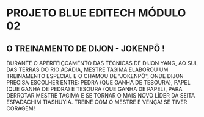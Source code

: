 # PROJETO BLUE EDITECH MÓDULO 02
## O TREINAMENTO DE DIJON - JOKENPÔ !
DURANTE O APERFEIÇOAMENTO DAS TÉCNICAS DE DIJON YANG, AO SUL DAS TERRAS DO RIO ACÁDIA,
MESTRE TAGIMA ELABOROU UM TREINAMENTO ESPECIAL E O CHAMOU DE "JOKENPÔ", ONDE DIJON PRECISA
ESCOLHER ENTRE: PEDRA (QUE GANHA DE TESOURA), PAPEL (QUE GANHA DE PEDRA) E TESOURA (QUE GANHA DE PAPEL),
PARA DERROTAR MESTRE TAGIMA E SE TORNAR O MAIS NOVO LÍDER DA SEITA ESPADACHIM TIASHUYIA.
TREINE COM O MESTRE E VENÇA! SE TIVER CORAGEM!
 
